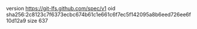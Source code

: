 version https://git-lfs.github.com/spec/v1
oid sha256:2c8123c7f6373ecbc674b61c1e661c6f7ec5f142095a8b6eed726ee6f10d12a9
size 637
